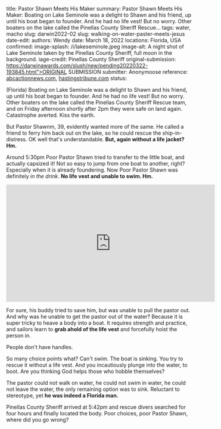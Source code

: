 title: Pastor Shawn Meets His Maker
summary: Pastor Shawn Meets His Maker: Boating on Lake Seminole was a delight to Shawn and his friend, up until his boat began to founder. And he had no life vest! But no worry. Other boaters on the lake called the Pinellas County Sheriff Rescue...
tags: water, macho
slug: darwin2022-02
slug: walking-on-water-paster-meets-jesus
date-edit:
authors: Wendy
date: March 18, 2022
locations: Florida, USA
confirmed: 
image-splash: /i/lakeseminole.jpeg
image-alt: A night shot of Lake Seminole taken by the Pinellas County Sheriff, full moon in the background.
iage-credit: Pinellas County Sheriff
original-submission: https://darwinawards.com/slush/new/pending20220322-193845.html">ORIGINAL SUBMISSION</A>
submitter: Anonymoose
reference: <a href="https://www.abcactionnews.com/news/local-news/first-responders-looking-for-missing-man-in-lake-seminole">abcactionnews.com</a>, <a href="https://www.hastingstribune.com/after-rescue-florida-pastor-returns-to-lake-and-drowns/article_ec44fde4-a191-5f5c-9ccc-fbd4100a9d1b.html">hastingstribune.com</a>
status:


(Florida) Boating on Lake Seminole was a delight to Shawn
and his friend, up until his boat began to founder. And he had no life
vest! But no worry. Other boaters on the lake called the Pinellas County
Sheriff Rescue team, and on Friday afternoon shortly after 2pm they were
safe on land again. Catastrophe averted. Kiss the earth.
<P>
But Pastor Shawnm, 39, evidently wanted more of the same. He called a friend to
ferry him back out on the lake, so he could rescue the ship-in-distress. OK
well that's understandable. <strong>But, again without a life jacket? Hm.</strong>
<P>
Around 5:30pm Poor Pastor Shawn tried to transfer to the little boat, and
actually capsized it! Not so easy to jump from one boat to another, right?
Especially when it is already foundering. Now Poor Pastor Shawn was
definitely <em>in the drink.</em> <strong>No life vest and unable to swim. Hm.</strong>
</p>
<iframe width="560" height="315"
src="https://www.youtube.com/embed/HA0igjCNJOw" title="YouTube
video player" frameborder="0" allow="accelerometer; autoplay;
clipboard-write; encrypted-media; gyroscope; picture-in-picture" allowfullscreen></iframe>
<p>
For sure, his buddy tried to save him, but was unable to pull the pastor
out. And why was he unable to get the pastor out of the water? Because it
is super tricky to heave a body into a boat. It requires strength and
practice, and sailors learn to <strong>grab ahold of the life vest</strong>
and forcefully hoist the person in.
<p>
People don't have handles.
<p>
So many choice points what? Can't swim. The boat is sinking. You try to
rescue it without a life vest. And you incautiously plunge into the water,
to boot. Are you thinking God helps those who hobble themselves?
<P>
The pastor could not walk on water, he could not swim in water, he could
not leave the water, the only remaining option was to
sink. Reluctant to stereotype, yet <strong>he was indeed a Florida
man.</strong>
<P>
Pinellas County Sheriff arrived at 5:42pm and rescue divers searched for
four hours and finally located the body. Poor choices, poor Pastor Shawn,
where did you go wrong?
<p>
